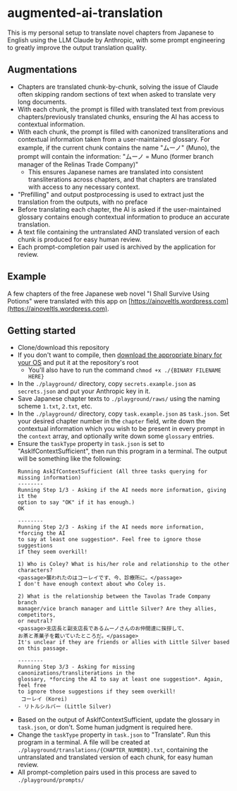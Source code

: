 # augmented-ai-translation

This is my personal setup to translate novel chapters from Japanese to English using the LLM Claude by Anthropic, with some prompt engineering to greatly improve the output translation quality.

## Augmentations

- Chapters are translated chunk-by-chunk, solving the issue of Claude often skipping random sections of text when asked to translate very long documents.
- With each chunk, the prompt is filled with translated text from previous chapters/previously translated chunks, ensuring the AI has access to contextual information.
- With each chunk, the prompt is filled with canonized transliterations and contextual information taken from a user-maintained glossary. For example, if the current chunk contains the name "ムーノ" (Muno), the prompt will contain the information: "ムーノ = Muno (former branch manager of the Relinas Trade Company)"
    - This ensures Japanese names are translated into consistent transliterations across chapters, and that chapters are translated with access to any necessary context.
- "Prefilling" and output postprocessing is used to extract just the translation from the outputs, with no preface
- Before translating each chapter, the AI is asked if the user-maintained glossary contains enough contextual information to produce an accurate translation.
- A text file containing the untranslated AND translated version of each chunk is produced for easy human review.
- Each prompt-completion pair used is archived by the application for review.

## Example

A few chapters of the free Japanese web novel "I Shall Survive Using Potions" were translated with this app on [https://ainoveltls.wordpress.com](https://ainoveltls.wordpress.com).

## Getting started

- Clone/download this repository
- If you don't want to compile, then [download the appropriate binary for your OS](https://github.com/mtamc/augmented-ai-translation/releases) and put it at the repository's root
    - You'll also have to run the command `chmod +x ./{BINARY FILENAME HERE}`
- In the `./playground/` directory, copy `secrets.example.json` as `secrets.json` and put your Anthropic key in it.
- Save Japanese chapter texts to `./playground/raws/` using the naming scheme `1.txt`, `2.txt`, etc.
- In the `./playground/` directory, copy `task.example.json` as `task.json`. Set your desired chapter number in the `chapter` field, write down the contextual information which you wish to be present in every prompt in the `context` array, and optionally write down some `glossary` entries.
- Ensure the `taskType` property in `task.json` is set to "AskIfContextSufficient", then run this program in a terminal. The output will be something like the following:
    ```
    Running AskIfContextSufficient (All three tasks querying for missing information)
    --------
    Running Step 1/3 - Asking if the AI needs more information, giving it the
    option to say "OK" if it has enough.)
    OK

    --------
    Running Step 2/3 - Asking if the AI needs more information, *forcing the AI
    to say at least one suggestion*. Feel free to ignore those suggestions
    if they seem overkill!

    1) Who is Coley? What is his/her role and relationship to the other characters?
    <passage>襲われたのはコーレイです、今、診療所に。</passage>
    I don't have enough context about who Coley is.

    2) What is the relationship between the Tavolas Trade Company branch
    manager/vice branch manager and Little Silver? Are they allies, competitors,
    or neutral?
    <passage>支店長と副支店長であるムーノさんのお仲間達に挨拶して、
    お茶と茶菓子を戴いていたところだ。</passage>
    It's unclear if they are friends or allies with Little Silver based on this passage.

    --------
    Running Step 3/3 - Asking for missing canonizations/transliterations in the
    glossary, *forcing the AI to say at least one suggestion*. Again, feel free
    to ignore those suggestions if they seem overkill!
     コーレイ (Korei)
    - リトルシルバー (Little Silver)
    ```
- Based on the output of AskIfContextSufficient, update the glossary in `task.json`, or don't. Some human judgment is required here.
- Change the `taskType` property in `task.json` to "Translate". Run this program in a terminal. A file will be created at `./playground/translations/{CHAPTER_NUMBER}.txt`, containing the untranslated and translated version of each chunk, for easy human review.
- All prompt-completion pairs used in this process are saved to `./playground/prompts/`
